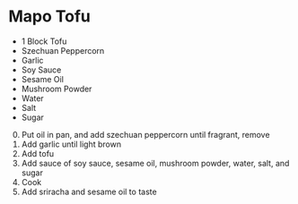 # Mapo Tofu

* 1 Block Tofu
* Szechuan Peppercorn
* Garlic
* Soy Sauce
* Sesame Oil
* Mushroom Powder
* Water
* Salt
* Sugar

0. Put oil in pan, and add szechuan peppercorn until fragrant, remove
0. Add garlic until light brown
0. Add tofu
0. Add sauce of soy sauce, sesame oil, mushroom powder, water, salt, and sugar
0. Cook
0. Add sriracha and sesame oil to taste
